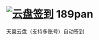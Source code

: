 # [![云盘签到](https://github.com/y377/189pan/actions/workflows/main.yml/badge.svg)](https://github.com/y377/189pan/actions/workflows/main.yml) 189pan 
天翼云盘（支持多账号）自动签到


